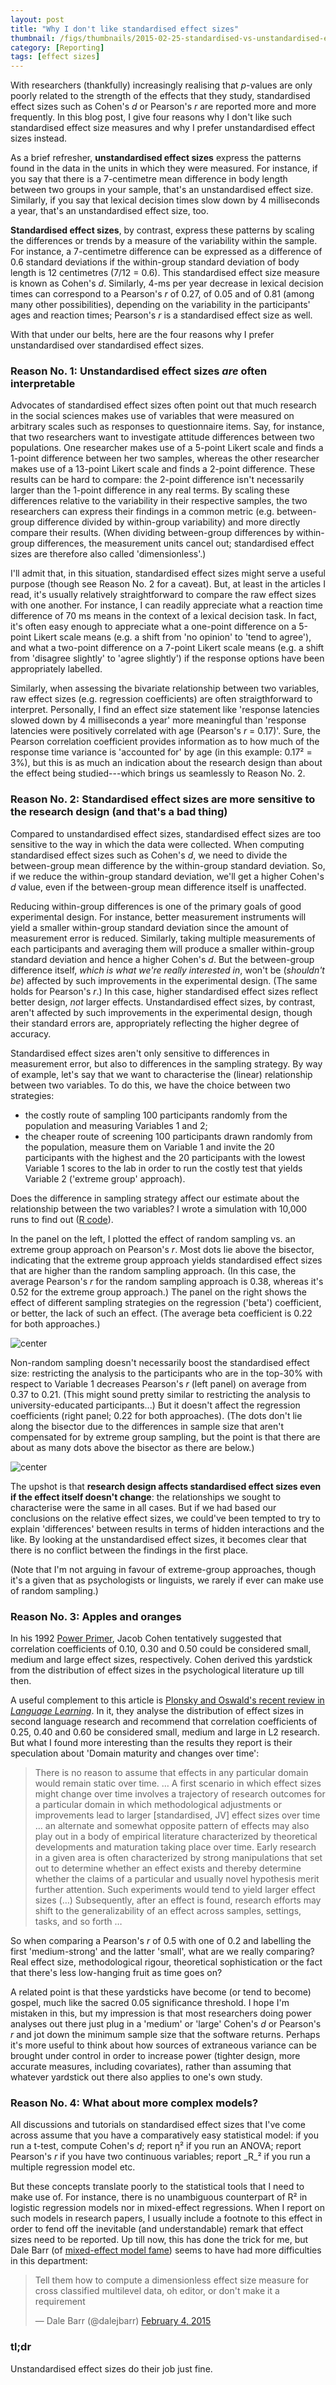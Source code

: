 ```yaml
---
layout: post
title: "Why I don't like standardised effect sizes"
thumbnail: /figs/thumbnails/2015-02-25-standardised-vs-unstandardised-es.png
category: [Reporting]
tags: [effect sizes]
---
```


With researchers (thankfully) increasingly realising that _p_-values are only poorly related to the strength of the effects that they study,
standardised effect sizes such as Cohen's _d_ or Pearson's _r_ are reported more and more frequently.
In this blog post, I give four reasons why I don't like such standardised effect size measures and why I prefer unstandardised effect sizes instead.

<!--more-->

As a brief refresher, **unstandardised effect sizes** express the patterns found in the data in the units in which they were measured.
For instance, if you say that there is a 7-centimetre mean difference in body length between two groups in your sample, that's an unstandardised effect size.
Similarly, if you say that lexical decision times slow down by 4 milliseconds a year, that's an unstandardised effect size, too.

**Standardised effect sizes**, by contrast, express these patterns by scaling the differences or trends by a measure of the variability within the sample. 
For instance, a 7-centimetre difference can be expressed as a difference of 0.6 standard deviations if the within-group standard deviation of body length is 12 centimetres (7/12 = 0.6).
This standardised effect size measure is known as Cohen's _d_.
Similarly, 4-ms per year decrease in lexical decision times can correspond to a Pearson's _r_ of 0.27, of 0.05 and of 0.81 (among many other possibilities), depending on the variability in the participants' ages and reaction times; 
Pearson's _r_ is a standardised effect size as well.

With that under our belts, here are the four reasons why I prefer unstandardised over standardised effect sizes.

### Reason No. 1: Unstandardised effect sizes <i>are</i> often interpretable
Advocates of standardised effect sizes often point out that much research in the social sciences makes use of variables that were measured on arbitrary scales such as responses to questionnaire items.
Say, for instance, that two researchers want to investigate attitude differences between two populations.
One researcher makes use of a 5-point Likert scale and finds a 1-point difference between her two samples,
whereas the other researcher makes use of a 13-point Likert scale and finds a 2-point difference.
These results can be hard to compare: the 2-point difference isn't necessarily larger than the 1-point difference in any real terms.
By scaling these differences relative to the variability in their respective samples,
the two researchers can express their findings in a common metric (e.g. between-group difference divided by within-group variability) and more directly compare their results.
(When dividing between-group differences by within-group differences, the measurement units cancel out; standardised effect sizes are therefore also called 'dimensionless'.)

I'll admit that, in this situation, standardised effect sizes might serve a useful purpose (though see Reason No. 2 for a caveat).
But, at least in the articles I read, it's usually relatively straightforward to compare the raw effect sizes with one another.
For instance, I can readily appreciate what a reaction time difference of 70 ms means in the context of a lexical decision task.
In fact, it's often easy enough to appreciate what a one-point difference on a 5-point Likert scale means (e.g. a shift from 'no opinion' to 'tend to agree'),
and what a two-point difference on a 7-point Likert scale means (e.g. a shift from 'disagree slightly' to 'agree slightly') if the response options have been appropriately labelled.

Similarly, when assessing the bivariate relationship between two variables, raw effect sizes (e.g. regression coefficients) are often straigthforward to interpret.
Personally, I find an effect size statement like 'response latencies slowed down by 4 milliseconds a year' more meaningful than 'response latencies were positively correlated with age (Pearson's _r_ = 0.17)'.
Sure, the Pearson correlation coefficient provides information as to how much of the response time variance is 'accounted for' by age (in this example: 0.17² = 3%),
but this is as much an indication about the research design than about the effect being studied---which brings us seamlessly to Reason No. 2.

### Reason No. 2: Standardised effect sizes are more sensitive to the research design (and that's a bad thing)
Compared to unstandardised effect sizes, standardised effect sizes are too sensitive to the way in which the data were collected.
When computing standardised effect sizes such as Cohen's _d_, we need to divide the between-group mean difference by the within-group standard deviation.
So, if we reduce the within-group standard deviation, we'll get a higher Cohen's _d_ value, even if the between-group mean difference itself is unaffected.

Reducing within-group differences is one of the primary goals of good experimental design.
For instance, better measurement instruments will yield a smaller within-group standard deviation since the amount of measurement error is reduced.
Similarly, taking multiple measurements of each participants and averaging them will produce a smaller within-group standard deviation and hence a higher Cohen's _d_.
But the between-group difference itself, _which is what we're really interested in_, won't be (_shouldn't be_) affected by such improvements in the experimental design.
(The same holds for Pearson's _r_.)
In this case, higher standardised effect sizes reflect better design, _not_ larger effects.
Unstandardised effect sizes, by contrast, aren't affected by such improvements in the experimental design, though their standard errors are, appropriately reflecting the higher degree of accuracy.

Standardised effect sizes aren't only sensitive to differences in measurement error, but also to differences in the sampling strategy.
By way of example, let's say that we want to characterise the (linear) relationship between two variables.
To do this, we have the choice between two strategies:

* the costly route of sampling 100 participants randomly from the population and measuring Variables 1 and 2;
* the cheaper route of screening 100 participants drawn randomly from the population, measure them on Variable 1 and invite the 20 participants with the highest and the 20 participants with the lowest Variable 1 scores to the lab in order to run the costly test that yields Variable 2 ('extreme group' approach).

Does the difference in sampling strategy affect our estimate about the relationship between the two variables?
I wrote a simulation with 10,000 runs to find out ([R code](/downloads/SimulationEffectSizes.R)).

In the panel on the left, I plotted the effect of random sampling vs. an extreme group approach on Pearson's _r_.
Most dots lie above the bisector, indicating that the extreme group approach yields standardised effect sizes that are higher than the random sampling approach.
(In this case, the average Pearson's _r_ for the random sampling approach is 0.38, whereas it's 0.52 for the extreme group approach.)
The panel on the right shows the effect of different sampling strategies on the regression ('beta') coefficient, or better, the lack of such an effect.
(The average beta coefficient is 0.22 for both approaches.)

![center](/figs/2015-02-05-standardised-vs-unstandardised-es/unnamed-chunk-2-1.png) 

Non-random sampling doesn't necessarily boost the standardised effect size:
restricting the analysis to the participants who are in the top-30% with respect to Variable 1 decreases Pearson's _r_ (left panel) on average from 0.37 to 0.21.
(This might sound pretty similar to restricting the analysis to university-educated participants...)
But it doesn't affect the regression coefficients (right panel; 0.22 for both approaches). 
(The dots don't lie along the bisector due to the differences in sample size that aren't compensated for by extreme group sampling, 
but the point is that there are about as many dots above the bisector as there are below.)

![center](/figs/2015-02-05-standardised-vs-unstandardised-es/unnamed-chunk-4-1.png) 

The upshot is that **research design affects standardised effect sizes even if the effect itself doesn't change**:
the relationships we sought to characterise were the same in all cases.
But if we had based our conclusions on the relative effect sizes, we could've been tempted to try to explain 'differences' between results in terms of hidden interactions and the like.
By looking at the unstandardised effect sizes, it becomes clear that there is no conflict between the findings in the first place.

(Note that I'm not arguing in favour of extreme-group approaches, though it's a given that as psychologists or linguists, we rarely if ever can make use of random sampling.)

### Reason No. 3: Apples and oranges
In his 1992 [Power Primer](http://citeseerx.ist.psu.edu/viewdoc/download?doi=10.1.1.218.4295&rep=rep1&type=pdf), Jacob Cohen tentatively suggested that correlation coefficients of 0.10, 0.30 and 0.50 could be considered small, medium and large effect sizes, respectively.
Cohen derived this yardstick from the distribution of effect sizes in the psychological literature up till then.

A useful complement to this article is [Plonsky and Oswald's recent review in _Language Learning_](http://dx.doi.org/10.1111/lang.12079).
In it, they analyse the distribution of effect sizes in second language research
and recommend that correlation coefficients of 0.25, 0.40 and 0.60 be considered small, medium and large in L2 research.
But what I found more interesting than the results they report is their speculation about 'Domain maturity and changes over time':

> There is no reason to assume that effects in any particular domain would remain static over time. …
> A first scenario in which effect sizes might change over time involves a trajectory of research outcomes for a particular domain in which methodological adjustments  or improvements lead to larger [standardised, JV] effect sizes over time …
> an alternate and somewhat opposite pattern of effects may also play out in a body of empirical literature characterized by theoretical developments and maturation taking place over time. Early research in a given area is often characterized by strong manipulations that set out to determine whether an effect exists and thereby determine whether the claims of a particular and usually novel hypothesis merit further attention. Such experiments would tend to yield larger effect sizes (…) 
> Subsequently, after an effect is found, research efforts may shift to the generalizability of an effect across samples, settings, tasks, and so forth …

So when comparing a Pearson's _r_ of 0.5 with one of 0.2 and labelling the first 'medium-strong' and the latter 'small', what are we really comparing? Real effect size, methodological rigour, theoretical sophistication or the fact that there's less low-hanging fruit as time goes on?

A related point is that these yardsticks have become (or tend to become) gospel, much like the sacred 0.05 significance threshold.
I hope I'm mistaken in this, 
but my impression is that most researchers doing power analyses out there just plug in a 'medium' or 'large' Cohen's _d_ or Pearson's _r_ and jot down the minimum sample size that the software returns.
Perhaps it's more useful to think about how sources of extraneous variance can be brought under control in order to increase power (tighter design, more accurate measures, including covariates), rather than assuming that whatever yardstick out there also applies to one's own study.

<a name="complexmodels"></a>
### Reason No. 4: What about more complex models?
All discussions and tutorials on standardised effect sizes that I've come across assume that you have a comparatively easy statistical model:
if you run a t-test, compute Cohen's _d_;
report η² if you run an ANOVA;
report Pearson's _r_ if you have two continuous variables;
report _R_² if you run a multiple regression model etc.

But these concepts translate poorly to the statistical tools that I need to make use of.
For instance, there is no unambiguous counterpart of R² in logistic regression models nor in mixed-effect regressions.
When I report on such models in research papers, I usually include a footnote to this effect in order to fend off the inevitable (and understandable) remark that effect sizes need to be reported.
Up till now, this has done the trick for me, but Dale Barr (of [mixed-effect model fame](http://idiom.ucsd.edu/~rlevy/papers/barr-etal-2013-jml.pdf)) seems to have had more difficulties in this department:

<blockquote class="twitter-tweet" lang="en"><p>Tell them how to compute a dimensionless effect size measure for cross classified multilevel data, oh editor, or don&#39;t make it a requirement</p>&mdash; Dale Barr (@dalejbarr) <a href="https://twitter.com/dalejbarr/status/562970172156575747">February 4, 2015</a></blockquote>
<script async src="http://platform.twitter.com/widgets.js" charset="utf-8"></script>

### tl;dr

Unstandardised effect sizes do their job just fine.
